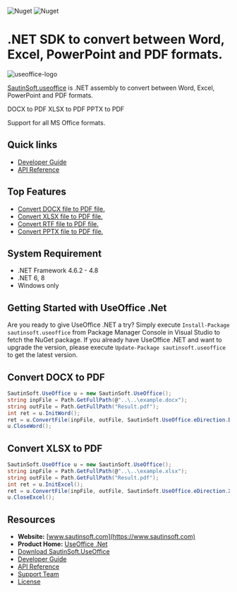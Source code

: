 ![Nuget](https://img.shields.io/nuget/v/sautinsoft.useoffice) ![Nuget](https://img.shields.io/nuget/dt/sautinsoft.useoffice) 
# .NET SDK to convert between Word, Excel, PowerPoint and PDF formats.

![useoffice-logo](https://github.com/SautinSoft/SautinSoft.UseOffice.Examples/assets/79837963/faa624bd-f065-477f-abf8-0f651fa9c6d2)


[SautinSoft.useoffice](https://sautinsoft.com/products/useoffice/) is .NET assembly to convert between Word, Excel, PowerPoint and PDF formats.

DOCX to PDF
XLSX to PDF
PPTX to PDF

Support for all MS Office formats.

## Quick links

+ [Developer Guide](https://sautinsoft.com/products/useoffice/examples/)
+ [API Reference](https://sautinsoft.net/help/convert-rtf-html-doc-docx-xls-xlsx-ppt-pptx-to-pdf-net-library/html/N_SautinSoft.htm)

## Top Features

+ [Convert DOCX file to PDF file.](https://sautinsoft.com/products/useoffice/examples/convert-docx-to-pdf-csharp-vb-net.php)
+ [Convert XLSX file to PDF file.](https://sautinsoft.com/products/useoffice/examples/convert-xlsx-to-pdf-csharp-vb-net.php)
+ [Convert RTF file to PDF file.](https://sautinsoft.com/products/useoffice/examples/convert-rtf-to-pdf-csharp-vb-net.php)
+ [Convert PPTX file to PDF file.](https://sautinsoft.com/products/useoffice/examples/convert-pptx-to-pdf-csharp-vb-net.php)

## System Requirement

* .NET Framework 4.6.2 - 4.8
* .NET 6, 8
* Windows only

## Getting Started with UseOffice .Net

Are you ready to give UseOffice .NET a try? Simply execute `Install-Package sautinsoft.useoffice` from Package Manager Console in Visual Studio to fetch the NuGet package. If you already have UseOffice .NET and want to upgrade the version, please execute `Update-Package sautinsoft.useoffice` to get the latest version.

## Convert DOCX to PDF

```csharp
SautinSoft.UseOffice u = new SautinSoft.UseOffice();
string inpFile = Path.GetFullPath(@"..\..\example.docx");
string outFile = Path.GetFullPath("Result.pdf");
int ret = u.InitWord();
ret = u.ConvertFile(inpFile, outFile, SautinSoft.UseOffice.eDirection.DOCX_to_PDF);
u.CloseWord();
```
## Convert XLSX to PDF

```csharp
SautinSoft.UseOffice u = new SautinSoft.UseOffice();
string inpFile = Path.GetFullPath(@"..\..\example.xlsx");
string outFile = Path.GetFullPath("Result.pdf");
int ret = u.InitExcel();
ret = u.ConvertFile(inpFile, outFile, SautinSoft.UseOffice.eDirection.XSLX_to_PDF);
u.CloseExcel();
```

## Resources

+ **Website:** [www.sautinsoft.com](https://www.sautinsoft.com)
+ **Product Home:** [UseOffice .Net](https://sautinsoft.com/products/useoffice/)
+ [Download SautinSoft.UseOffice](https://sautinsoft.com/products/useoffice/download.php)
+ [Developer Guide](https://sautinsoft.com/products/useoffice/examples/)
+ [API Reference](https://sautinsoft.net/help/convert-rtf-html-doc-docx-xls-xlsx-ppt-pptx-to-pdf-net-library/html/N_SautinSoft.htm)
+ [Support Team](https://sautinsoft.com/support.php)
+ [License](https://sautinsoft.net/help/convert-rtf-html-doc-docx-xls-xlsx-ppt-pptx-to-pdf-net-library/html/license.htm)
